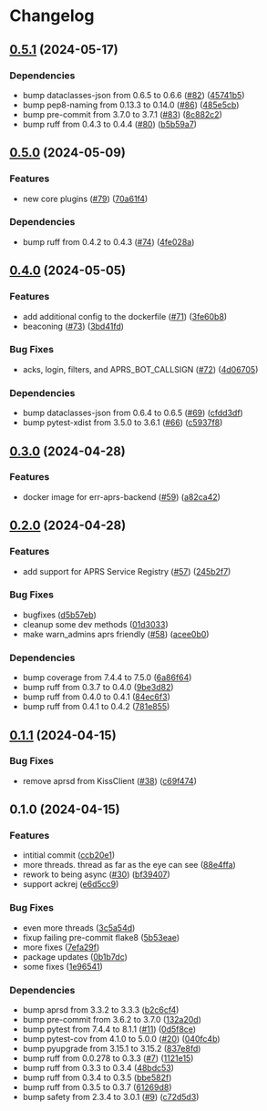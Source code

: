 # Changelog

## [0.5.1](https://github.com/andrewthetechie/err-aprs-backend/compare/v0.5.0...v0.5.1) (2024-05-17)


### Dependencies

* bump dataclasses-json from 0.6.5 to 0.6.6 ([#82](https://github.com/andrewthetechie/err-aprs-backend/issues/82)) ([45741b5](https://github.com/andrewthetechie/err-aprs-backend/commit/45741b50ac5bd7b416baa2591178e469c8c52a67))
* bump pep8-naming from 0.13.3 to 0.14.0 ([#86](https://github.com/andrewthetechie/err-aprs-backend/issues/86)) ([485e5cb](https://github.com/andrewthetechie/err-aprs-backend/commit/485e5cbd53394b71795ba9a110d3343d4754c225))
* bump pre-commit from 3.7.0 to 3.7.1 ([#83](https://github.com/andrewthetechie/err-aprs-backend/issues/83)) ([8c882c2](https://github.com/andrewthetechie/err-aprs-backend/commit/8c882c2a9a89c482f4e1da769f0be7c15668dd8c))
* bump ruff from 0.4.3 to 0.4.4 ([#80](https://github.com/andrewthetechie/err-aprs-backend/issues/80)) ([b5b59a7](https://github.com/andrewthetechie/err-aprs-backend/commit/b5b59a78493f2a6dd451af95cdbeca74417e30bb))

## [0.5.0](https://github.com/andrewthetechie/err-aprs-backend/compare/v0.4.0...v0.5.0) (2024-05-09)


### Features

* new core plugins ([#79](https://github.com/andrewthetechie/err-aprs-backend/issues/79)) ([70a61f4](https://github.com/andrewthetechie/err-aprs-backend/commit/70a61f44a5e6684a60f592bc7b1bbad4f45fcc71))


### Dependencies

* bump ruff from 0.4.2 to 0.4.3 ([#74](https://github.com/andrewthetechie/err-aprs-backend/issues/74)) ([4fe028a](https://github.com/andrewthetechie/err-aprs-backend/commit/4fe028a78c840c89c359f2814fbfa093f61e286e))

## [0.4.0](https://github.com/andrewthetechie/err-aprs-backend/compare/v0.3.0...v0.4.0) (2024-05-05)


### Features

* add additional config to the dockerfile ([#71](https://github.com/andrewthetechie/err-aprs-backend/issues/71)) ([3fe60b8](https://github.com/andrewthetechie/err-aprs-backend/commit/3fe60b8309b5fee0015f557c2109cae76e6a56aa))
* beaconing ([#73](https://github.com/andrewthetechie/err-aprs-backend/issues/73)) ([3bd41fd](https://github.com/andrewthetechie/err-aprs-backend/commit/3bd41fd5122cf3c5c28fee5687ebcbb10282a774))


### Bug Fixes

* acks, login, filters, and APRS_BOT_CALLSIGN ([#72](https://github.com/andrewthetechie/err-aprs-backend/issues/72)) ([4d06705](https://github.com/andrewthetechie/err-aprs-backend/commit/4d06705b9a9e5f1a43bc4f89e1172125f4520b65))


### Dependencies

* bump dataclasses-json from 0.6.4 to 0.6.5 ([#69](https://github.com/andrewthetechie/err-aprs-backend/issues/69)) ([cfdd3df](https://github.com/andrewthetechie/err-aprs-backend/commit/cfdd3df55a9c0a9140c64a0ba664b14b5497085a))
* bump pytest-xdist from 3.5.0 to 3.6.1 ([#66](https://github.com/andrewthetechie/err-aprs-backend/issues/66)) ([c5937f8](https://github.com/andrewthetechie/err-aprs-backend/commit/c5937f82f8281623271e69f5d31979b60c3a4e0f))

## [0.3.0](https://github.com/andrewthetechie/err-aprs-backend/compare/v0.2.0...v0.3.0) (2024-04-28)


### Features

* docker image for err-aprs-backend ([#59](https://github.com/andrewthetechie/err-aprs-backend/issues/59)) ([a82ca42](https://github.com/andrewthetechie/err-aprs-backend/commit/a82ca425439291b06e9ae0d62162f5fcbe6ec1d1))

## [0.2.0](https://github.com/andrewthetechie/err-aprs-backend/compare/v0.1.1...v0.2.0) (2024-04-28)


### Features

* add support for APRS Service Registry ([#57](https://github.com/andrewthetechie/err-aprs-backend/issues/57)) ([245b2f7](https://github.com/andrewthetechie/err-aprs-backend/commit/245b2f7d3c17e261d8e1d36cd6dd281ef83f2de5))


### Bug Fixes

* bugfixes ([d5b57eb](https://github.com/andrewthetechie/err-aprs-backend/commit/d5b57eb923bd3e003f7e654254ed955cd2439952))
* cleanup some dev methods ([01d3033](https://github.com/andrewthetechie/err-aprs-backend/commit/01d3033e0e918924702dfbf2d95c7271078a1cd3))
* make warn_admins aprs friendly ([#58](https://github.com/andrewthetechie/err-aprs-backend/issues/58)) ([acee0b0](https://github.com/andrewthetechie/err-aprs-backend/commit/acee0b0f703b218bf9663f63858015452023711e))


### Dependencies

* bump coverage from 7.4.4 to 7.5.0 ([6a86f64](https://github.com/andrewthetechie/err-aprs-backend/commit/6a86f64cd056593cd9d35c35f0822a62c28916a3))
* bump ruff from 0.3.7 to 0.4.0 ([9be3d82](https://github.com/andrewthetechie/err-aprs-backend/commit/9be3d8212f00e30f7f78688ecf65f2c86f8f31fe))
* bump ruff from 0.4.0 to 0.4.1 ([84ec6f3](https://github.com/andrewthetechie/err-aprs-backend/commit/84ec6f35935cf78e9f86279289508d4dcbe26124))
* bump ruff from 0.4.1 to 0.4.2 ([781e855](https://github.com/andrewthetechie/err-aprs-backend/commit/781e855fa042d1f5ad5274a28c87d56d3c230f20))

## [0.1.1](https://github.com/andrewthetechie/err-aprs-backend/compare/v0.1.0...v0.1.1) (2024-04-15)


### Bug Fixes

* remove aprsd from KissClient ([#38](https://github.com/andrewthetechie/err-aprs-backend/issues/38)) ([c69f474](https://github.com/andrewthetechie/err-aprs-backend/commit/c69f47464c29f25f91ae84790f3c56aca138911b))

## 0.1.0 (2024-04-15)


### Features

* intitial commit ([ccb20e1](https://github.com/andrewthetechie/err-aprs-backend/commit/ccb20e169df2fa11ca8ac3114ec702c0d03775ff))
* more threads. thread as far as the eye can see ([88e4ffa](https://github.com/andrewthetechie/err-aprs-backend/commit/88e4ffa17dfaa1436843b7471afd74a6a836bf3c))
* rework to being async ([#30](https://github.com/andrewthetechie/err-aprs-backend/issues/30)) ([bf39407](https://github.com/andrewthetechie/err-aprs-backend/commit/bf39407054d97464556566cb4f2afc8f85f4658d))
* support ackrej ([e6d5cc9](https://github.com/andrewthetechie/err-aprs-backend/commit/e6d5cc9bfca8f16cdd6adb04ea9ee21bbc94be22))


### Bug Fixes

* even more threads ([3c5a54d](https://github.com/andrewthetechie/err-aprs-backend/commit/3c5a54d865542304a48dd261e6f77e26c7526765))
* fixup failing pre-commit flake8 ([5b53eae](https://github.com/andrewthetechie/err-aprs-backend/commit/5b53eaeffa03e27257b853157e36192ca7f02547))
* more fixes ([7efa29f](https://github.com/andrewthetechie/err-aprs-backend/commit/7efa29f1677143f85915031f693f8d919bfbd9ed))
* package updates ([0b1b7dc](https://github.com/andrewthetechie/err-aprs-backend/commit/0b1b7dcb8d05ef171bf03418182145e9a71a2eaa))
* some fixes ([1e96541](https://github.com/andrewthetechie/err-aprs-backend/commit/1e965411aea59c1e255eb42bd24c75cbdc6c53e8))


### Dependencies

* bump aprsd from 3.3.2 to 3.3.3 ([b2c6cf4](https://github.com/andrewthetechie/err-aprs-backend/commit/b2c6cf4d74d19211195afccd0dd29c30c1a73d8f))
* bump pre-commit from 3.6.2 to 3.7.0 ([132a20d](https://github.com/andrewthetechie/err-aprs-backend/commit/132a20d63602a85d60d5d63e8d4c9bcac8767fb0))
* bump pytest from 7.4.4 to 8.1.1 ([#11](https://github.com/andrewthetechie/err-aprs-backend/issues/11)) ([0d5f8ce](https://github.com/andrewthetechie/err-aprs-backend/commit/0d5f8ce6506b4ba2cc8a44485f270ed13f58dc4f))
* bump pytest-cov from 4.1.0 to 5.0.0 ([#20](https://github.com/andrewthetechie/err-aprs-backend/issues/20)) ([040fc4b](https://github.com/andrewthetechie/err-aprs-backend/commit/040fc4b0f807b694060c2602a0db6d71117ee841))
* bump pyupgrade from 3.15.1 to 3.15.2 ([837e8fd](https://github.com/andrewthetechie/err-aprs-backend/commit/837e8fd086e8cc9a48d53dc742263c648518c7aa))
* bump ruff from 0.0.278 to 0.3.3 ([#7](https://github.com/andrewthetechie/err-aprs-backend/issues/7)) ([1121e15](https://github.com/andrewthetechie/err-aprs-backend/commit/1121e15619b07ac54c8d61c3c4a36e8cc2ce2533))
* bump ruff from 0.3.3 to 0.3.4 ([48bdc53](https://github.com/andrewthetechie/err-aprs-backend/commit/48bdc53cad9ec4a128725ac71164623271553ac0))
* bump ruff from 0.3.4 to 0.3.5 ([bbe582f](https://github.com/andrewthetechie/err-aprs-backend/commit/bbe582f49fe2fe1371134736d4cd92377134edc5))
* bump ruff from 0.3.5 to 0.3.7 ([61269d8](https://github.com/andrewthetechie/err-aprs-backend/commit/61269d8bb4f5ccb8314578e4a3cedd9cfbbe6dfa))
* bump safety from 2.3.4 to 3.0.1 ([#9](https://github.com/andrewthetechie/err-aprs-backend/issues/9)) ([c72d5d3](https://github.com/andrewthetechie/err-aprs-backend/commit/c72d5d3d924b4adea2065842c36d24e9ba3de9f3))
